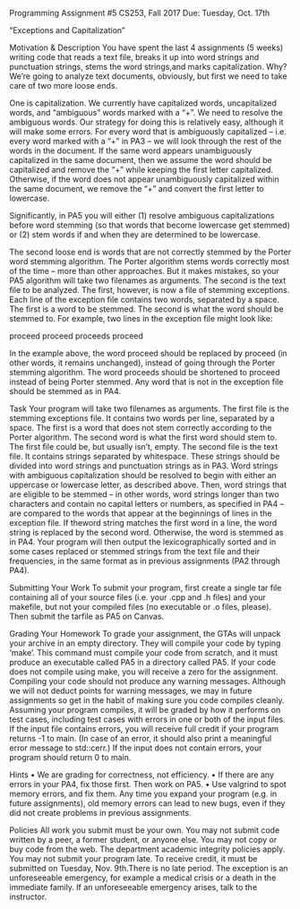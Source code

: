 Programming Assignment #5
CS253, Fall 2017
Due: Tuesday, Oct. 17th

“Exceptions and Capitalization”

Motivation & Description
You have spent the last 4 assignments (5 weeks) writing code that reads a text file, breaks it up into word strings and punctuation strings, stems the word strings,and marks capitalization. Why? We’re going to analyze text documents, obviously, but first we need to take care of two more loose ends. 

One is capitalization. We currently have capitalized words, uncapitalized words, and “ambiguous” words marked with a “+”. We need to resolve the ambiguous words. Our strategy for doing this is relatively easy, although it will make some errors.  For every word that is ambiguously capitalized – i.e. every word marked with a “+” in PA3 – we will look through the rest of the words in the document. If the same word appears unambiguously capitalized in the same document, then we assume the word should be capitalized and remove the “+” while keeping the first letter capitalized. Otherwise, if the word does not appear unambiguously capitalized within the same document, we remove the “+” and convert the first letter to lowercase.

Significantly, in PA5 you will either (1) resolve ambiguous capitalizations before word stemming (so that words that become lowercase get stemmed) or (2) stem words if and when they are determined to be lowercase. 

The second loose end is words that are not correctly stemmed by the Porter word stemming algorithm. The Porter algorithm stems words correctly most of the time – more than other approaches. But it makes mistakes, so your PA5 algorithm will take two filenames as arguments. The second is the text file to be analyzed. The first, however, is now a file of stemming exceptions. Each line of the exception  file contains two words, separated by a space. The first is a word to be stemmed. The second is what the word should be stemmed to. For example, two lines in the exception file might look like: 

proceed proceed
proceeds proceed

In the example above, the word proceed should be replaced by proceed (in other words, it remains unchanged), instead of going through the Porter stemming algorithm. The word proceeds should be shortened to proceed instead of being Porter stemmed. Any word that is not in the exception file should be stemmed as in PA4.

Task
Your program will take two filenames as arguments. The first file is the stemming exceptions file. It contains two words per line, separated by a space. The first is a word that does not stem correctly according to the Porter algorithm. The second word is what the first word should stem to. The first file could be, but usually isn’t, empty. The second file is the text file. It contains strings separated by whitespace. These strings should be  divided into word strings and punctuation strings as in PA3. Word strings with ambiguous capitalization should be resolved to begin with either an uppercase or lowercase letter, as described above. Then, word strings that are eligible to be stemmed – in other words, word strings longer than two characters and contain no capital letters or numbers, as specified in PA4 – are compared to the words that appear at the beginnings of lines in the exception file. If theword string matches the first word in a line, the word string is replaced by the second word. Otherwise, the word is stemmed as in PA4. Your program will then output the lexicographically sorted and in some cases replaced or stemmed strings from the text file and their frequencies, in the same format as in previous assignments (PA2 through PA4).

Submitting Your Work
To submit your program, first create a single tar file containing all of your source files (i.e. your .cpp and .h files) and your makefile, but not your compiled files (no executable or .o files, please). Then submit the tarfile as PA5 on Canvas. 

Grading Your Homework
To grade your assignment, the GTAs will unpack your archive in an empty directory. They will compile your code by typing ‘make’. This command must compile your code from scratch, and it must produce an executable called PA5 in a directory called PA5. If your code does not compile using make, you will receive a zero for the assignment. Compiling your code should not produce any warning messages. Although we will not deduct points for warning messages, we may in future assignments so get in the habit of making sure you code compiles cleanly.  Assuming your program compiles, it will be graded by how it performs on test cases, including test cases with errors in one or both of the input files. If the input file contains errors, you will receive full credit if your program returns -1 to main. (In case of an error, it should also print a meaningful error message to std::cerr.) If the input does not contain errors, your program should return 0 to main. 

Hints
• We are grading for correctness, not efficiency.
• If there are any errors in your PA4, fix those first. Then work on PA5.
• Use valgrind to spot memory errors, and fix them. Any time you expand your program (e.g. in future assignments), old memory errors can lead to new bugs, even if they did not create problems in previous assignments. 



Policies
All work you submit must be your own. You may not submit code written by a peer, a former student, or anyone else. You may not copy or buy code from the web. The department academic integrity policies apply. You may not submit your program late. To receive credit, it must be submitted on Tuesday, Nov. 9th.There is no late period. The exception is an unforeseeable emergency, for example a medical crisis or a death in the immediate family. If an unforeseeable emergency arises, talk to the instructor.
